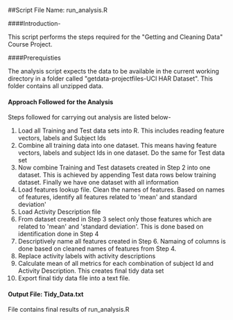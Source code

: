 ##Script File Name: run_analysis.R

####Introduction-

This script performs the steps required for the "Getting and Cleaning Data" Course Project.

####Prerequisties

The analysis script expects the data to be available in the current working directory in a folder called "getdata-projectfiles-UCI HAR Dataset". This folder contains all unzipped data.


#### Approach Followed for the Analysis

Steps followed for carrying out analysis are listed below- 

1. Load all Training and Test data sets into R. This includes reading feature vectors, labels and Subject Ids
2. Combine all training data into one dataset. This means having feature vectors, labels and subject Ids in one dataset. Do the same for Test data set
3. Now combine Training and Test datasets created in Step 2 into one dataset. This is achieved by appending Test data rows below training dataset. Finally we have one dataset with all information
4. Load features lookup file. Clean the names of features. Based on names of features, identify all features related to 'mean' and standard deviation'
5. Load Activity Description file 
6. From dataset created in Step 3 select only those features which are related to 'mean' and 'standard deviation'. This is done based on identification done in Step 4
7. Descriptively name all features created in Step 6. Namaing of columns is done based on cleaned names of features from Step 4.
8. Replace activity labels with activity descriptions
9. Calculate mean of all metrics for each combination of subject Id and Activity Description. This creates final tidy data set
10. Export final tidy data file into a text file.

#### Output File: Tidy_Data.txt

File contains final results of run_analysis.R
